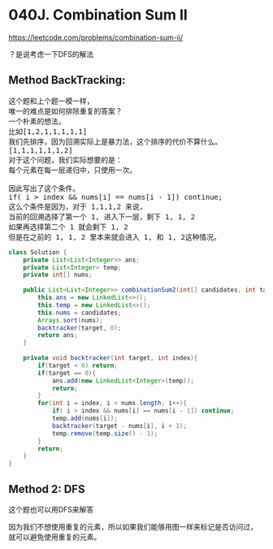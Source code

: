 # 040J. Combination Sum II

https://leetcode.com/problems/combination-sum-ii/

？是说考虑一下DFS的解法

## Method BackTracking:
<pre>
这个题和上个题一模一样，
唯一的难点是如何排除重复的答案？
一个朴素的想法，
比如[1,2,1,1,1,1,1]
我们先排序，因为回溯实际上是暴力法，这个排序的代价不算什么。
[1,1,1,1,1,1,2]
对于这个问题，我们实际想要的是：
每个元素在每一层递归中，只使用一次。

因此写出了这个条件。
if( i > index && nums[i] == nums[i - 1]) continue;
这么个条件是因为，对于 1,1,1,2 来说，
当前的回溯选择了第一个 1, 进入下一层，剩下 1, 1, 2
如果再选择第二个 1 就会剩下 1, 2
但是在之前的 1, 1, 2 里本来就会进入 1, 和 1, 2这种情况。
</pre>

```java
class Solution {
    private List<List<Integer>> ans;
    private List<Integer> temp;
    private int[] nums;
    
    public List<List<Integer>> combinationSum2(int[] candidates, int target) {
        this.ans = new LinkedList<>();
        this.temp = new LinkedList<>();
        this.nums = candidates;
        Arrays.sort(nums);
        backtracker(target, 0);
        return ans;
    }
    
    private void backtracker(int target, int index){
        if(target < 0) return;
        if(target == 0){
            ans.add(new LinkedList<Integer>(temp));
            return;
        }
        for(int i = index; i < nums.length; i++){
            if( i > index && nums[i] == nums[i - 1]) continue;
            temp.add(nums[i]);
            backtracker(target - nums[i], i + 1);
            temp.remove(temp.size() - 1);
        }
        return;
    }
}
```

## Method 2: DFS
这个题也可以用DFS来解答

因为我们不想使用重复的元素，所以如果我们能够用图一样来标记是否访问过，
就可以避免使用重复的元素。